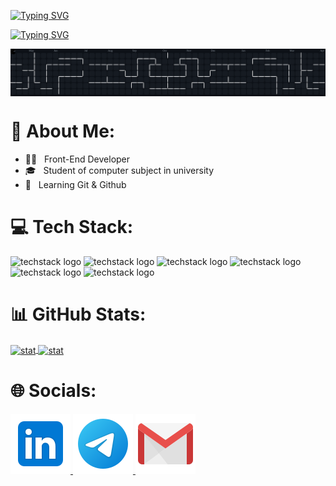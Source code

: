 
[![Typing SVG](https://readme-typing-svg.demolab.com?font=Audiowide&pause=1000&color=F7F7F7&center=true&multiline=true&width=435&lines=Hi%2C+I'm+Mahdi+Akbari+(TERAXLER))](https://git.io/typing-svg)

[![Typing SVG](https://readme-typing-svg.demolab.com?font=Audiowide&pause=1000&color=F7F7F7&center=true&multiline=true&width=435&lines=Front-End+Developer)](https://git.io/typing-svg)

<img align="center" src="./assets/pacman-contributions.svg">

###

# 💫 About Me:

- 👨‍💻 &nbsp; Front-End Developer
- 🎓 &nbsp; Student of computer subject in university
- 🎯 &nbsp; Learning Git & Github

###

# 💻 Tech Stack:

![techstack logo](https://readme-components.vercel.app/api?component=logo&logo=HTML5&fill=f06529) 
![techstack logo](https://readme-components.vercel.app/api?component=logo&logo=CSS3&fill=028dd1)
![techstack logo](https://readme-components.vercel.app/api?component=logo&logo=javascript&fill=f6df1c&textfill=323330)
![techstack logo](https://readme-components.vercel.app/api?component=logo&logo=tailwindcss&fill=00bcff)
![techstack logo](https://readme-components.vercel.app/api?component=logo&logo=git&fill=f34f29)
![techstack logo](https://readme-components.vercel.app/api?component=logo&logo=npm&fill=cb3837)

###

# 📊 GitHub Stats:

<a href="https://github.com/teraxler">
  <img align="center" src="https://github-readme-stats.vercel.app/api?username=teraxler&show_icons=true&theme=light" alt="stat">
  <img align="center" src="https://github-readme-stats.vercel.app/api/top-langs/?username=teraxler&theme=light" alt="stat">
</a>

###

# 🌐 Socials:

<a href="https://linkedin.com/in/Teraxler">
  <img src="./assets/linkedin-logo.svg">
</a>
<a href="https://t.me/Mahdi9_TR">
  <img src="./assets/telegram-logo.svg">
</a>
<a href="mailto:mahdiakbari.3233@gmail.com">
  <img src="./assets/gmail-logo.svg">
</a>

###
